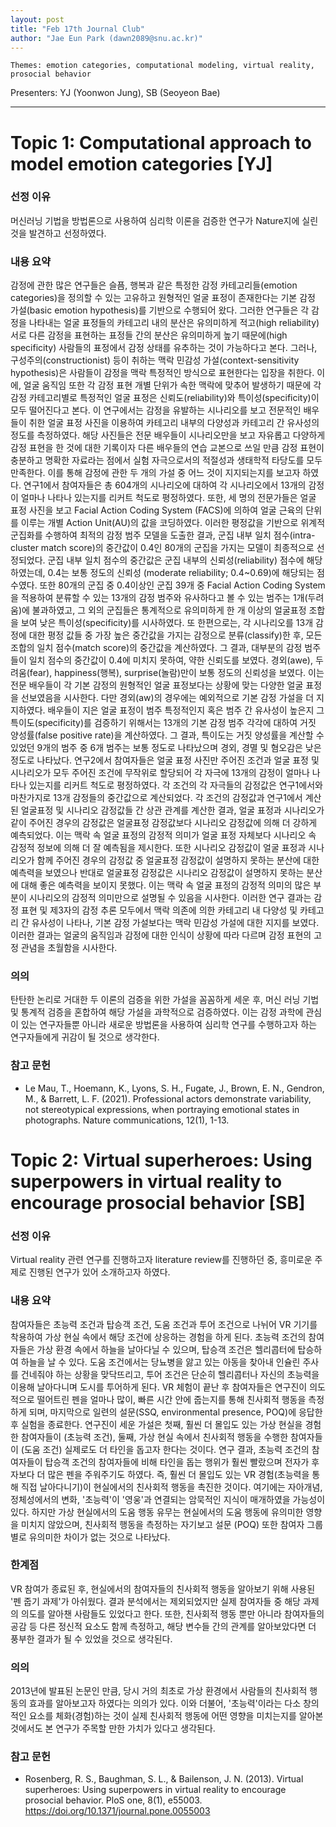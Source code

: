 ```yaml
---
layout: post
title: "Feb 17th Journal Club"
author: "Jae Eun Park (dawn2089@snu.ac.kr)"
---
```


    Themes: emotion categories, computational modeling, virtual reality, prosocial behavior 


Presenters: YJ (Yoonwon Jung), SB (Seoyeon Bae)  <br>


-----------------


# Topic 1: Computational approach to model emotion categories [YJ]

### **선정 이유**

머신러닝 기법을 방법론으로 사용하여 심리학 이론을 검증한 연구가 Nature지에 실린 것을 발견하고 선정하였다.

### **내용 요약**

감정에 관한 많은 연구들은 슬픔, 행복과 같은 특정한 감정 카테고리들(emotion categories)을 정의할 수 있는 고유하고 원형적인 얼굴 표정이 존재한다는 기본 감정 가설(basic emotion hypothesis)를 기반으로 수행되어 왔다. 그러한 연구들은 각 감정을 나타내는 얼굴 표정들의 카테고리 내의 분산은 유의미하게 적고(high reliability) 서로 다른 감정을 표현하는 표정들 간의 분산은 유의미하게 높기 때문에(high specificity) 사람들의 표정에서 감정 상태를 유추하는 것이 가능하다고 본다. 그러나, 구성주의(constructionist) 등이 취하는 맥락 민감성 가설(context-sensitivity hypothesis)은 사람들이 감정을 맥락 특정적인 방식으로 표현한다는 입장을 취한다. 이에, 얼굴 움직임 또한 각 감정 표현 개별 단위가 속한 맥락에 맞추어 발생하기 때문에 각 감정 카테고리별로 특정적인 얼굴 표정은 신뢰도(reliability)와 특이성(specificity)이 모두 떨어진다고 본다. 
이 연구에서는 감정을 유발하는 시나리오를 보고 전문적인 배우들이 취한 얼굴 표정 사진을 이용하여 카테고리 내부의 다양성과 카테고리 간 유사성의 정도를 측정하였다. 해당 사진들은 전문 배우들이 시나리오만을 보고 자유롭고 다양하게 감정 표현을 한 것에 대한 기록이자 다른 배우들의 연습 교본으로 쓰일 만큼 감정 표현이 충분하고 명확한 자료라는 점에서 실험 자극으로서의 적절성과 생태학적 타당도를 모두 만족한다. 이를 통해 감정에 관한 두 개의 가설 중 어느 것이 지지되는지를 보고자 하였다. 
연구1에서 참여자들은 총 604개의 시나리오에 대하여 각 시나리오에서 13개의 감정이 얼마나 나타나 있는지를 리커트 척도로 평정하였다. 또한, 세 명의 전문가들은 얼굴 표정 사진을 보고 Facial Action Coding System (FACS)에 의하여 얼굴 근육의 단위를 이루는 개별 Action Unit(AU)의 값을 코딩하였다. 이러한 평정값을 기반으로 위계적 군집화를 수행하여 최적의 감정 범주 모델을 도출한 결과, 군집 내부 일치 점수(intra-cluster match score)의 중간값이 0.4인 80개의 군집을 가지는 모델이 최종적으로 선정되었다. 군집 내부 일치 점수의 중간값은 군집 내부의 신뢰성(reliability) 점수에 해당하였는데, 0.4는 보통 정도의 신뢰성 (moderate reliability; 0.4~0.69)에 해당되는 점수였다. 또한 80개의 군집 중 0.4이상인 군집 39개 중 Facial Action Coding System을 적용하여 분류할 수 있는 13개의 감정 범주와 유사하다고 볼 수 있는 범주는 1개(두려움)에 불과하였고, 그 외의 군집들은 통계적으로 유의미하게 한 개 이상의 얼굴표정 조합을 보여 낮은 특이성(specificity)를 시사하였다.
또 한편으로는, 각 시나리오를 13개 감정에 대한 평정 값들 중 가장 높은 중간값을 가지는 감정으로 분류(classify)한 후, 모든 조합의 일치 점수(match score)의 중간값을 계산하였다. 그 결과, 대부분의 감정 범주들이 일치 점수의 중간값이 0.4에 미치지 못하여, 약한 신뢰도를 보였다. 경외(awe), 두려움(fear), happiness(행복), surprise(놀람)만이 보통 정도의 신뢰성을 보였다. 
이는 전문 배우들이 각 기본 감정의 원형적인 얼굴 표정보다는 상황에 맞는 다양한 얼굴 표정을 선보였음을 시사한다. 다만 경외(aw)의 경우에는 예외적으로 기본 감정 가설을 더 지지하였다.
배우들이 지은 얼굴 표정이 범주 특정적인지 혹은 범주 간 유사성이 높은지 그 특이도(specificity)를 검증하기 위해서는 13개의 기본 감정 범주 각각에 대하여 거짓 양성률(false positive rate)을 계산하였다. 그 결과, 특이도는 거짓 양성률을 계산할 수 있었던 9개의 범주 중 6개 범주는 보통 정도로 나타났으며 경외, 경멸 및 혐오감은 낮은 정도로 나타났다.
연구2에서 참여자들은 얼굴 표정 사진만 주어진 조건과 얼굴 표정 및 시나리오가 모두 주어진 조건에 무작위로 할당되어 각 자극에 13개의 감정이 얼마나 나타나 있는지를 리커트 척도로 평정하였다. 각 조건의 각 자극들의 감정값은 연구1에서와 마찬가지로 13개 감정들의 중간값으로 계산되었다. 각 조건의 감정값과 연구1에서 계산된 얼굴표정 및 시나리오 감정값들 간 상관 관계를 계산한 결과, 얼굴 표정과 시나리오가 같이 주어진 경우의 감정값은 얼굴표정 감정값보다 시나리오 감정값에 의해 더 강하게 예측되었다. 이는 맥락 속 얼굴 표정의 감정적 의미가 얼굴 표정 자체보다 시나리오 속 감정적 정보에 의해 더 잘 예측됨을 제시한다. 또한 시나리오 감정값이 얼굴 표정과 시나리오가 함께 주어진 경우의 감정값 중 얼굴표정 감정값이 설명하지 못하는 분산에 대한 예측력을 보였으나 반대로 얼굴표정 감정값은 시나리오 감정값이 설명하지 못하는 분산에 대해 좋은 예측력을 보이지 못했다. 이는 맥락 속 얼굴 표정의 감정적 의미의 많은 부분이 시나리오의 감정적 의미만으로 설명될 수 있음을 시사한다.
이러한 연구 결과는 감정 표현 및 제3자의 감정 추론 모두에서 맥락 의존에 의한 카테고리 내 다양성 및 카테고리 간 유사성이 나타나, 기본 감정 가설보다는 맥락 민감성 가설에 대한 지지를 보였다. 이러한 결과는 얼굴의 움직임과 감정에 대한 인식이 상황에 따라 다르며 감정 표현의 고정 관념을 초월함을 시사한다.

### **의의**

탄탄한 논리로 거대한 두 이론의 검증을 위한 가설을 꼼꼼하게 세운 후, 머신 러닝 기법 및 통계적 검증을 혼합하여 해당 가설을 과학적으로 검증하였다. 이는 감정 과학에 관심이 있는 연구자들뿐 아니라 새로운 방법론을 사용하여 심리학 연구를 수행하고자 하는 연구자들에게 귀감이 될 것으로 생각한다.

### **참고 문헌**

- Le Mau, T., Hoemann, K., Lyons, S. H., Fugate, J., Brown, E. N., Gendron, M., & Barrett, L. F. (2021). Professional actors demonstrate variability, not stereotypical expressions, when portraying emotional states in photographs. Nature communications, 12(1), 1-13.

# Topic 2: Virtual superheroes: Using superpowers in virtual reality to encourage prosocial behavior [SB]

### **선정 이유**

Virtual reality 관련 연구를 진행하고자 literature review를 진행하던 중, 흥미로운 주제로 진행된 연구가 있어 소개하고자 하였다.

### **내용 요약**

참여자들은 초능력 조건과 탑승객 조건, 도움 조건과 투어 조건으로 나뉘어 VR 기기를 착용하여 가상 현실 속에서 해당 조건에 상응하는 경험을 하게 된다. 초능력 조건의 참여자들은 가상 환경 속에서 하늘을 날아다닐 수 있으며, 탑승객 조건은 헬리콥터에 탑승하여 하늘을 날 수 있다. 도움 조건에서는 당뇨병을 앓고 있는 아동을 찾아내 인슐린 주사를 건네줘야 하는 상황을 맞닥뜨리고, 투어 조건은 단순히 헬리콥터나 자신의 초능력을 이용해 날아다니며 도시를 투어하게 된다. VR 체험이 끝난 후 참여자들은 연구진이 의도적으로 떨어트린 펜을 얼마나 많이, 빠른 시간 안에 줍는지를 통해 친사회적 행동을 측정하게 되며, 마지막으로 일련의 설문(SSQ, environmental presence, POQ)에 응답한 후 실험을 종료한다.
연구진이 세운 가설은 첫째, 훨씬 더 몰입도 있는 가상 현실을 경험한 참여자들이 (초능력 조건), 둘째, 가상 현실 속에서 친사회적 행동을 수행한 참여자들이 (도움 조건) 실제로도 더 타인을 돕고자 한다는 것이다.
연구 결과, 초능력 조건의 참여자들이 탑승객 조건의 참여자들에 비해 타인을 돕는 행위가 훨씬 빨랐으며 전자가 후자보다 더 많은 펜을 주워주기도 하였다. 즉, 훨씬 더 몰입도 있는 VR 경험(초능력을 통해 직접 날아다니기)이 현실에서의 친사회적 행동을 촉진한 것이다. 여기에는 자아개념, 정체성에서의 변화, '초능력'이 '영웅'과 연결되는 암묵적인 지식이 매개하였을 가능성이 있다. 하지만 가상 현실에서의 도움 행동 유무는 현실에서의 도움 행동에 유의미한 영향을 미치지 않았으며, 친사회적 행동을 측정하는 자기보고 설문 (POQ) 또한 참여자 그룹 별로 유의미한 차이가 없는 것으로 나타났다.

### **한계점**

VR 참여가 종료된 후, 현실에서의 참여자들의 친사회적 행동을 알아보기 위해 사용된 '펜 줍기 과제'가 아쉬웠다. 결과 분석에서는 제외되었지만 실제 참여자들 중 해당 과제의 의도를 알아챈 사람들도 있었다고 한다.
또한, 친사회적 행동 뿐만 아니라 참여자들의 공감 등 다른 정신적 요소도 함께 측정하고, 해당 변수들 간의 관계를 알아보았다면 더 풍부한 결과가 될 수 있었을 것으로 생각된다.

### **의의**

2013년에 발표된 논문인 만큼, 당시 거의 최초로 가상 환경에서 사람들의 친사회적 행동의 효과를 알아보고자 하였다는 의의가 있다. 이와 더불어, '초능력'이라는 다소 창의적인 요소를 체화(경험)하는 것이 실제 친사회적 행동에 어떤 영향을 미치는지를 알아본 것에서도 본 연구가 주목할 만한 가치가 있다고 생각된다.

### **참고 문헌**

- Rosenberg, R. S., Baughman, S. L., & Bailenson, J. N. (2013). Virtual superheroes: Using superpowers in virtual reality to encourage prosocial behavior. PloS one, 8(1), e55003. https://doi.org/10.1371/journal.pone.0055003
